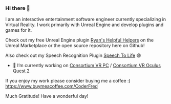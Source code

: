 ### Hi there 👋

I am an interactive entertainment software engineer currently specializing in Virtual Reality. I work primarily with Unreal Engine and develop plugins and games for it.

Check out my free Unreal Engine plugin [Ryan's Helpful Helpers](https://www.unrealengine.com/marketplace/en-US/product/25653d83f1f84775b09ed750659f9ca3) on the Unreal Marketplace or the open source repository here on Github!

Also check out my Speech Recognition Plugin [Speech To Life](https://www.unrealengine.com/marketplace/en-US/product/1f24b827dd4c44a99aa2c9eda2d73479) 😄

- 🔭 I’m currently working on [Consortium VR PC](https://store.steampowered.com/app/1428880/CONSORTIUM_VR/) / [Consortium VR Oculus Quest 2](https://www.oculus.com/experiences/quest/7197109900314956/)

If you enjoy my work please consider buying me a coffee :)
https://www.buymeacoffee.com/CoderFred

Much Gratitude! Have a wonderful day!
<!--
**rfsheffer/rfsheffer** is a ✨ _special_ ✨ repository because its `README.md` (this file) appears on your GitHub profile.

Here are some ideas to get you started:

- 🔭 I’m currently working on ...
- 🌱 I’m currently learning ...
- 👯 I’m looking to collaborate on ...
- 🤔 I’m looking for help with ...
- 💬 Ask me about ...
- 📫 How to reach me: ...
- 😄 Pronouns: ...
- ⚡ Fun fact: ...
-->
